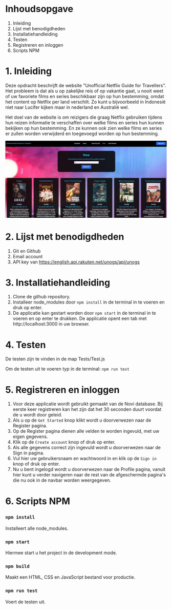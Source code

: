 # Inhoudsopgave
1. Inleiding
2. Lijst met benodigdheden
3. Installatiehandleiding
4. Testen
5. Registreren en inloggen
6. Scripts NPM

# 1. Inleiding
Deze opdracht beschrijft de website "Unofficial Netflix Guide for Travellers".
Het probleem is dat als u op zakelijke reis of op vakantie gaat, u nooit weet of uw favoriete films en series beschikbaar 
zijn op hun bestemming, omdat het content op Netflix per land verschilt. Zo kunt u bijvoorbeeld in Indonesië niet naar
Lucifer kijken maar in nederland en Australië wel.

Het doel van de website is om reizigers die graag Netflix gebruiken tijdens hun reizen informatie te verschaffen over 
welke films en series hun kunnen bekijken op hun bestemming.
En ze kunnen ook zien welke films en series er zullen worden verwijderd en toegevoegd worden op hun bestemming.

![screenshot](./src/assets/screenshot.jpg)

# 2. Lijst met benodigdheden
1. Git en Github
2. Email account
3. API key van https://english.api.rakuten.net/unogs/api/unogs

# 3. Installatiehandleiding
1. Clone de github repository.
2. Installeer node_modules door `npm install` in de terminal in te voeren en druk op enter.
3. De applicatie kan gestart worden door `npm start` in de terminal in te voeren en op enter te drukken. De applicatie opent een tab met http://localhost:3000 in uw browser.

# 4. Testen
De testen zijn te vinden in de map Tests/Test.js

Om de testen uit te voeren typ in de terminal: `npm run test`

# 5. Registreren en inloggen
1. Voor deze applicatie wordt gebruikt gemaakt van de Novi database. Bij eerste keer registreren kan het zijn dat het 30 seconden duurt voordat de u wordt door geleid.
2. Als u op de `Get Started` knop klikt wordt u doorverwezen naar de Register pagina.
3. Op de Register pagina dienen alle velden te worden ingevuld, met uw eigen gegevens.
4. Klik op de `Create account` knop of druk op enter.
5. Als alle gegevens correct zijn ingevuld wordt u doorverwezen naar de Sign in pagina.
6. Vul hier uw gebruikersnaam en wachtwoord in en klik op de `Sign in` knop of druk op enter.
7. Nu u bent ingelogd wordt u doorverwezen naar de Profile pagina, vanuit hier kunt u verder navigeren naar de rest van de afgeschermde pagina's die nu ook in de navbar worden weergegeven.


# 6. Scripts NPM
### `npm install`
Installeert alle node_modules.

### `npm start`
Hiermee start u het project in de development mode.

### `npm build`
Maakt een HTML, CSS en JavaScript bestand voor productie.

### `npm run test`
Voert de testen uit.

